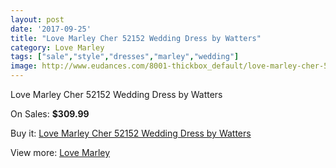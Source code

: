 ```yaml
---
layout: post
date: '2017-09-25'
title: "Love Marley Cher 52152 Wedding Dress by Watters"
category: Love Marley
tags: ["sale","style","dresses","marley","wedding"]
image: http://www.eudances.com/8001-thickbox_default/love-marley-cher-52152-wedding-dress-by-watters.jpg
---
```

Love Marley Cher 52152 Wedding Dress by Watters

On Sales: **$309.99**
<a href="https://www.eudances.com/en/love-marley/2796-love-marley-cher-52152-wedding-dress-by-watters.html"><amp-img layout="responsive" width="600" height="600" src="//www.eudances.com/8001-thickbox_default/love-marley-cher-52152-wedding-dress-by-watters.jpg" alt="Love Marley Cher 52152 Wedding Dress by Watters 0" /></a>
<a href="https://www.eudances.com/en/love-marley/2796-love-marley-cher-52152-wedding-dress-by-watters.html"><amp-img layout="responsive" width="600" height="600" src="//www.eudances.com/8003-thickbox_default/love-marley-cher-52152-wedding-dress-by-watters.jpg" alt="Love Marley Cher 52152 Wedding Dress by Watters 1" /></a>
<a href="https://www.eudances.com/en/love-marley/2796-love-marley-cher-52152-wedding-dress-by-watters.html"><amp-img layout="responsive" width="600" height="600" src="//www.eudances.com/8002-thickbox_default/love-marley-cher-52152-wedding-dress-by-watters.jpg" alt="Love Marley Cher 52152 Wedding Dress by Watters 2" /></a>

Buy it: [Love Marley Cher 52152 Wedding Dress by Watters](https://www.eudances.com/en/love-marley/2796-love-marley-cher-52152-wedding-dress-by-watters.html "Love Marley Cher 52152 Wedding Dress by Watters")

View more: [Love Marley](https://www.eudances.com/en/44-love-marley "Love Marley")